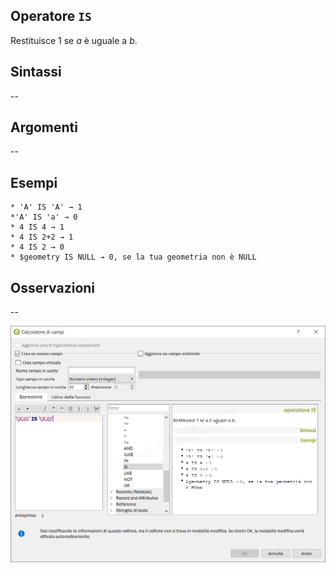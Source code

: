 ## Operatore `IS`

Restituisce 1 se _a_ è uguale a _b_.

## Sintassi

--

## Argomenti
--
## Esempi
```
* 'A' IS 'A' → 1
*'A' IS 'a' → 0
* 4 IS 4 → 1
* 4 IS 2+2 → 1
* 4 IS 2 → 0
* $geometry IS NULL → 0, se la tua geometria non è NULL
```

## Osservazioni

--

<img src="/img/operatori/IS1.png">